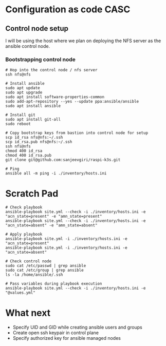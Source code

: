 # Configuration as code CASC

## Control node setup
I will be using the host where we plan on deploying the NFS server as the ansible control node. 

### Bootstrapping control node
```shell
# Hop into the control node / nfs server
ssh nfs@nfs

# Install ansible
sudo apt update
sudo apt upgrade
sudo apt install software-properties-common
sudo add-apt-repository --yes --update ppa:ansible/ansible
sudo apt install ansible

# Install git
sudo apt install git-all
sudo reboot

# Copy bootstrap keys from bastion into control node for setup
scp id_rsa nfs@nfs:~/.ssh
scp id_rsa.pub nfs@nfs:~/.ssh
ssh nfs@nfs
chmod 400 id_rsa
chmod 400 id_rsa.pub
git clone git@github.com:sanjeevgiri/raspi-k3s.git

# Ping
ansible all -m ping -i ./inventory/hosts.ini
```


# Scratch Pad
```shell
# Check playbook
ansible-playbook site.yml --check -i ./inventory/hosts.ini -e "acn_state=present" -e "amn_state=present"
ansible-playbook site.yml --check -i ./inventory/hosts.ini -e "acn_state=absent" -e "amn_state=absent"

# Apply playbook
ansible-playbook site.yml -i ./inventory/hosts.ini -e "acn_state=present"
ansible-playbook site.yml -i ./inventory/hosts.ini -e "acn_state=absent"

# Check control node
sudo cat /etc/passwd | grep ansible
sudo cat /etc/group | grep ansible
ls -la /home/ansible/.ssh

# Pass variables during playbook execution
ansible-playbook site.yml --check -i ./inventory/hosts.ini -e "@values.yml"
```

# What next
- Specify UID and GID while creating ansible users and groups
- Create open ssh keypair in control plane
- Specify authorized key for ansible managed nodes
